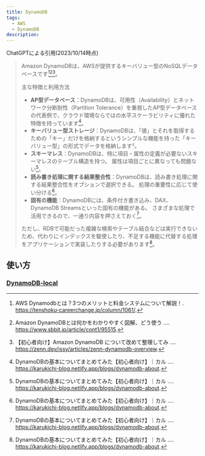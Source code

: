 ```yaml
---
title: DynamoDB
tags:
  - AWS
  - DynamoDB
description:
---
```


ChatGPTによる引用(2023/10/14時点)

> Amazon DynamoDBは、AWSが提供するキーバリュー型のNoSQLデータベースです[^3][^4][^5]。  
>
> 主な特徴と利用方法
>
> - **AP型データベース**：DynamoDBは、可用性（Availability）とネットワーク分断耐性（Partition Tolerance）を重視したAP型データベースの代表例で、クラウド環境ならではの水平スケーラビリティに優れた特徴を持っています[^1]。
> - **キーバリュー型ストレージ**：DynamoDBは、「値」とそれを取得するための「キー」だけを格納するというシンプルな機能を持った「キーバリュー型」の形式でデータを格納します²。
> - **スキーマレス**：DynamoDBは、特に項目・属性の定義が必要ないスキーマレスのテーブル構造を持つ。 属性は項目ごとに異なっても問題ない[^1]。
> - **読み書き処理に関する結果整合性**：DynamoDBは、読み書き処理に関する結果整合性をオプションで選択できる。 処理の重要性に応じて使い分ける[^1]。
> - **固有の機能**：DynamoDBには、条件付き書き込み、DAX、DynamoDB Streamsといった固有の機能がある。 さまざまな処理で活用できるので、一通り内容を押さえておく[^1]。
>
> ただし、RDBで可能だった複雑な検索やテーブル結合などは実行できないため、代わりにインデックスを駆使したり、不足する機能に代替する処理をアプリケーションで実装したりする必要があります[^1]。

[^1]: DynamoDBの基本についてまとめてみた【初心者向け】｜カル .... <https://karukichi-blog.netlify.app/blogs/dynamodb-about>.
[^3]: AWS Dynamodbとは？3つのメリットと料金システムについて解説！. <https://tenshoku-careerchange.jp/column/1061/>.
[^4]: Amazon DynamoDBとは何かをわかりやすく図解、どう使う .... <https://www.sbbit.jp/article/cont1/95515>.
[^5]: 【初心者向け】Amazon DynamoDB について改めて整理してみ .... <https://zenn.dev/issy/articles/zenn-dynamodb-overview>.

## 使い方

### [DynamoDB-local](dynamodb-local.md)
